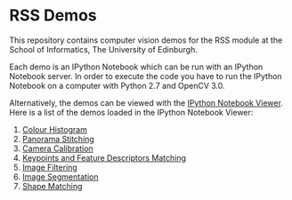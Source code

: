 # RSS Demos

This repository contains computer vision demos for the RSS module at the School of Informatics, The University of Edinburgh.

Each demo is an IPython Notebook which can be run with an IPython Notebook server. In order to execute the code you have to run the IPython Notebook on a computer with Python 2.7 and OpenCV 3.0. 

Alternatively, the demos can be viewed with the [IPython Notebook Viewer](http://nbviewer.ipython.org). Here is a list of the demos loaded in the IPython Notebook Viewer:

1. [Colour Histogram](http://nbviewer.ipython.org/github/svepe/rss-demos/blob/dev/Colour%20Histogram.ipynb)
2. [Panorama Stitching](http://nbviewer.ipython.org/github/svepe/rss-demos/blob/dev/Panorama%20Stitching.ipynb)
3. [Camera Calibration](http://nbviewer.ipython.org/github/svepe/rss-demos/blob/dev/Camera%20Calibration.ipynb)
4. [Keypoints and Feature Descriptors Matching](http://nbviewer.ipython.org/github/svepe/rss-demos/blob/dev/Keypoints%20and%20Feature%20Descriptors%20Matching.ipynb)
5. [Image Filtering](http://nbviewer.ipython.org/github/svepe/rss-demos/blob/dev/Image%20Filtering.ipynb)
6. [Image Segmentation](http://nbviewer.ipython.org/github/svepe/rss-demos/blob/dev/Image%20Segmentation.ipynb)
7. [Shape Matching](http://nbviewer.ipython.org/github/svepe/rss-demos/blob/dev/Shape%20Matching.ipynb)




